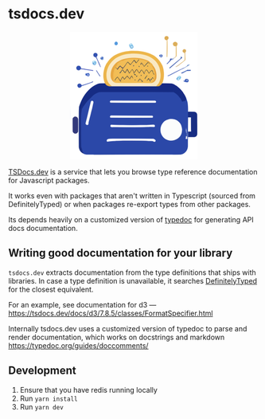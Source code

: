 # tsdocs.dev

<p align="center">
<img src="public/android-chrome-512x512.png" width="256" height="256" />
</p>

[TSDocs.dev](tsdocs.dev) is a service that lets you browse type reference documentation
for Javascript packages.

It works even with packages that aren't written in Typescript (sourced from DefinitelyTyped)
or when packages re-export types from other packages.

Its depends heavily on a customized version of [typedoc](https://github.com/TypeStrong/typedoc)
for generating API docs documentation.

## Writing good documentation for your library

`tsdocs.dev` extracts documentation from the type definitions that ships with libraries. In case a type definition is 
unavailable, it searches [DefinitelyTyped](https://github.com/DefinitelyTyped/DefinitelyTyped) for the closest equivalent.

For an example, see documentation for d3 —
https://tsdocs.dev/docs/d3/7.8.5/classes/FormatSpecifier.html

Internally tsdocs.dev uses a customized version of typedoc to parse 
and render documentation, which works on docstrings and markdown
https://typedoc.org/guides/doccomments/


## Development

1. Ensure that you have redis running locally
2. Run `yarn install`
3. Run `yarn dev`
